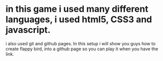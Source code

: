 # in this game i used many different languages, i used html5, CSS3 and javascript.
i also used git and github pages. In this setup i will show you guys how to create flappy bird,
into a github page so you can play it when you have the link.
